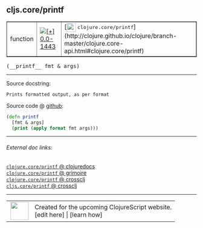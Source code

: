 ## cljs.core/printf



 <table border="1">
<tr>
<td>function</td>
<td><a href="https://github.com/cljsinfo/cljs-api-docs/tree/0.0-1443"><img valign="middle" alt="[+] 0.0-1443" title="Added in 0.0-1443" src="https://img.shields.io/badge/+-0.0--1443-lightgrey.svg"></a> </td>
<td>
[<img height="24px" valign="middle" src="http://i.imgur.com/1GjPKvB.png"> <samp>clojure.core/printf</samp>](http://clojure.github.io/clojure/branch-master/clojure.core-api.html#clojure.core/printf)
</td>
</tr>
</table>


 <samp>
(__printf__ fmt & args)<br>
</samp>

---





Source docstring:

```
Prints formatted output, as per format
```


Source code @ [github](https://github.com/clojure/clojurescript/blob/r1820/src/cljs/cljs/core.cljs#L6692-L6695):

```clj
(defn printf
  [fmt & args]
  (print (apply format fmt args)))
```

<!--
Repo - tag - source tree - lines:

 <pre>
clojurescript @ r1820
└── src
    └── cljs
        └── cljs
            └── <ins>[core.cljs:6692-6695](https://github.com/clojure/clojurescript/blob/r1820/src/cljs/cljs/core.cljs#L6692-L6695)</ins>
</pre>

-->

---



###### External doc links:

[`clojure.core/printf` @ clojuredocs](http://clojuredocs.org/clojure.core/printf)<br>
[`clojure.core/printf` @ grimoire](http://conj.io/store/v1/org.clojure/clojure/1.7.0-beta3/clj/clojure.core/printf/)<br>
[`clojure.core/printf` @ crossclj](http://crossclj.info/fun/clojure.core/printf.html)<br>
[`cljs.core/printf` @ crossclj](http://crossclj.info/fun/cljs.core.cljs/printf.html)<br>

---

 <table>
<tr><td>
<img valign="middle" align="right" width="48px" src="http://i.imgur.com/Hi20huC.png">
</td><td>
Created for the upcoming ClojureScript website.<br>
[edit here] | [learn how]
</td></tr></table>

[edit here]:https://github.com/cljsinfo/cljs-api-docs/blob/master/cljsdoc/cljs.core/printf.cljsdoc
[learn how]:https://github.com/cljsinfo/cljs-api-docs/wiki/cljsdoc-files

<!--

This information was too distracting to show to readers, but I'll leave it
commented here since it is helpful to:

- pretty-print the data used to generate this document
- and show how to retrieve that data



The API data for this symbol:

```clj
{:ns "cljs.core",
 :name "printf",
 :signature ["[fmt & args]"],
 :history [["+" "0.0-1443"]],
 :type "function",
 :full-name-encode "cljs.core/printf",
 :source {:code "(defn printf\n  [fmt & args]\n  (print (apply format fmt args)))",
          :title "Source code",
          :repo "clojurescript",
          :tag "r1820",
          :filename "src/cljs/cljs/core.cljs",
          :lines [6692 6695]},
 :full-name "cljs.core/printf",
 :clj-symbol "clojure.core/printf",
 :docstring "Prints formatted output, as per format"}

```

Retrieve the API data for this symbol:

```clj
;; from Clojure REPL
(require '[clojure.edn :as edn])
(-> (slurp "https://raw.githubusercontent.com/cljsinfo/cljs-api-docs/catalog/cljs-api.edn")
    (edn/read-string)
    (get-in [:symbols "cljs.core/printf"]))
```

-->
